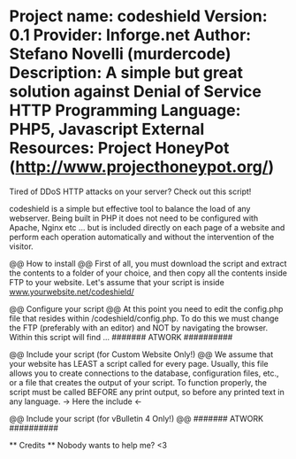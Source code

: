 Project name: codeshield
Version: 0.1
Provider: Inforge.net
Author: Stefano Novelli (murdercode)
Description: A simple but great solution against Denial of Service HTTP
Programming Language: PHP5, Javascript
External Resources: Project HoneyPot (http://www.projecthoneypot.org/)
==========

Tired of DDoS HTTP attacks on your server? Check out this script!

codeshield is a simple but effective tool to balance the load of any webserver. Being built in PHP it does not need to be configured with Apache, Nginx etc ... but is included directly on each page of a website and perform each operation automatically and without the intervention of the visitor.

@@ How to install @@
First of all, you must download the script and extract the contents to a folder of your choice, and then copy all the contents inside FTP to your website.
Let's assume that your script is inside www.yourwebsite.net/codeshield/

@@ Configure your script @@
At this point you need to edit the config.php file that resides within /codeshield/config.php.
To do this we must change the FTP (preferably with an editor) and NOT by navigating the browser.
Within this script will find ... ####### ATWORK ##########

@@ Include your script (for Custom Website Only!) @@
We assume that your website has LEAST a script called for every page. Usually, this file allows you to create connections to the database, configuration files, etc., or a file that creates the output of your script.
To function properly, the script must be called BEFORE any print output, so before any printed text in any language.
-> Here the include <-

@@ Include your script (for vBulletin 4 Only!) @@
####### ATWORK ##########

** Credits **
Nobody wants to help me? <3
